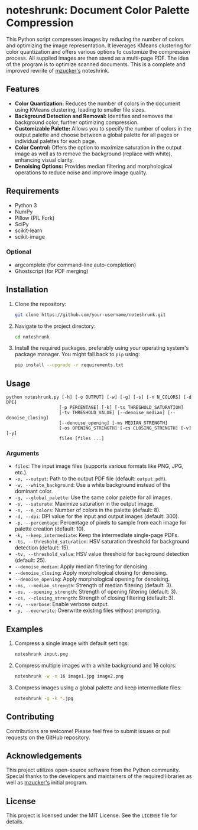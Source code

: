 # noteshrunk: Document Color Palette Compression

This Python script compresses images by reducing the number of colors and optimizing the image representation.
It leverages KMeans clustering for color quantization and offers various options to customize the compression process.
All supplied images are then saved as a multi-page PDF.
The idea of the program is to optimize scanned documents.
This is a complete and improved rewrite of [mzucker's](https://github.com/mzucker/noteshrink) noteshrink.

## Features

* **Color Quantization:** Reduces the number of colors in the document using KMeans clustering, leading to smaller file sizes.
* **Background Detection and Removal:** Identifies and removes the background color, further optimizing compression.
* **Customizable Palette:** Allows you to specify the number of colors in the output palette and choose between a global palette for all pages or individual palettes for each page.
* **Color Control:** Offers the option to maximize saturation in the output image as well as to remove the background (replace with white), enhancing visual clarity.
* **Denoising Options:** Provides median filtering and morphological operations to reduce noise and improve image quality.

## Requirements

- Python 3
- NumPy
- Pillow (PIL Fork)
- SciPy
- scikit-learn
- scikit-image

### Optional

- argcomplete (for command-line auto-completion)
- Ghostscript (for PDF merging)

## Installation

1.  Clone the repository:

    ```bash
    git clone https://github.com/your-username/noteshrunk.git
    ```

2.  Navigate to the project directory:

    ```bash
    cd noteshrunk
    ```

3.  Install the required packages, preferably using your operating system's package manager. You might fall back to `pip` using:

    ```bash
    pip install --upgrade -r requirements.txt
    ```

## Usage

```
python noteshrunk.py [-h] [-o OUTPUT] [-w] [-g] [-s] [-n N_COLORS] [-d DPI]
                    [-p PERCENTAGE] [-k] [-ts THRESHOLD_SATURATION]
                    [-tv THRESHOLD_VALUE] [--denoise_median] [--denoise_closing]
                    [--denoise_opening] [-ms MEDIAN_STRENGTH]
                    [-os OPENING_STRENGTH] [-cs CLOSING_STRENGTH] [-v] [-y]
                    files [files ...]
```

### Arguments

*   `files`: The input image files (supports various formats like PNG, JPG, etc.).
*   `-o, --output`: Path to the output PDF file (default: `output.pdf`).
*   `-w, --white_background`: Use a white background instead of the dominant color.
*   `-g, --global_palette`: Use the same color palette for all images.
*   `-s, --saturate`: Maximize saturation in the output image.
*   `-n, --n_colors`: Number of colors in the palette (default: 8).
*   `-d, --dpi`: DPI value for the input and output images (default: 300).
*   `-p, --percentage`: Percentage of pixels to sample from each image for palette creation (default: 10).
*   `-k, --keep_intermediate`: Keep the intermediate single-page PDFs.
*   `-ts, --threshold_saturation`: HSV saturation threshold for background detection (default: 15).
*   `-tv, --threshold_value`: HSV value threshold for background detection (default: 25).
*   `--denoise_median`: Apply median filtering for denoising.
*   `--denoise_closing`: Apply morphological closing for denoising.
*   `--denoise_opening`: Apply morphological opening for denoising.
*   `-ms, --median_strength`: Strength of median filtering (default: 3).
*   `-os, --opening_strength`: Strength of opening filtering (default: 3).
*   `-cs, --closing_strength`: Strength of closing filtering (default: 3).
*   `-v, --verbose`: Enable verbose output.
*   `-y, --overwrite`: Overwrite existing files without prompting.

## Examples

1.  Compress a single image with default settings:

    ```bash
    noteshrunk input.png
    ```

2.  Compress multiple images with a white background and 16 colors:

    ```bash
    noteshrunk -w -n 16 image1.jpg image2.png
    ```

3.  Compress images using a global palette and keep intermediate files:
    ```bash
    noteshrunk -g -k *.jpg
    ```

## Contributing

Contributions are welcome! Please feel free to submit issues or pull requests on the GitHub repository.

## Acknowledgements

This project utilizes open-source software from the Python community.
Special thanks to the developers and maintainers of the required libraries as well as [mzucker's](https://github.com/mzucker/noteshrink) initial program.

## License

This project is licensed under the MIT License. See the `LICENSE` file for details.
